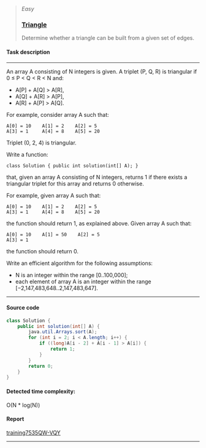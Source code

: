 > _Easy_
> ### [Triangle](https://app.codility.com/programmers/lessons/6-sorting/triangle/)
> Determine whether a triangle can be built from a given set of edges.

#### Task description
***
An array A consisting of N integers is given. A triplet (P, Q, R) is triangular if 0 ≤ P < Q < R < N and:

* A[P] + A[Q] > A[R],
* A[Q] + A[R] > A[P],
* A[R] + A[P] > A[Q].

For example, consider array A such that:

```
A[0] = 10    A[1] = 2    A[2] = 5
A[3] = 1     A[4] = 8    A[5] = 20
```
Triplet (0, 2, 4) is triangular.

Write a function:
```
class Solution { public int solution(int[] A); }
```
that, given an array A consisting of N integers, returns 1 if there exists a triangular triplet for this array and returns 0 otherwise.

For example, given array A such that:
```
A[0] = 10    A[1] = 2    A[2] = 5
A[3] = 1     A[4] = 8    A[5] = 20
```
the function should return 1, as explained above. Given array A such that:
```
A[0] = 10    A[1] = 50    A[2] = 5
A[3] = 1
```
the function should return 0.

Write an efficient algorithm for the following assumptions:

* N is an integer within the range [0..100,000];
* each element of array A is an integer within the range [−2,147,483,648..2,147,483,647].

***

#### Source code
```java
class Solution {
    public int solution(int[] A) {
        java.util.Arrays.sort(A);
        for (int i = 2; i < A.length; i++) {
            if ((long)A[i - 2] + A[i - 1] > A[i]) {
                return 1;
            }
        }
        return 0;
    }
}
```

#### Detected time complexity:
O(N * log(N))

#### Report
[training7535QW-VQY](https://app.codility.com/demo/results/training7535QW-VQY/)

***
